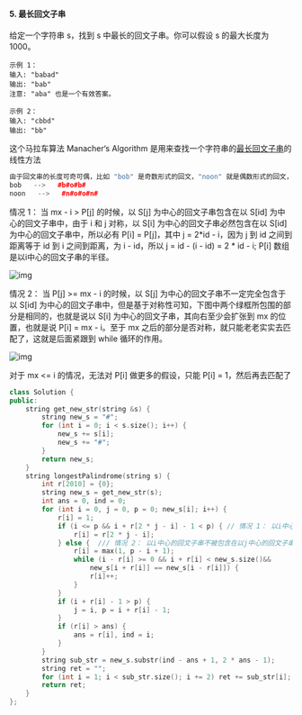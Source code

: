 #### 5. 最长回文子串

给定一个字符串 s，找到 s 中最长的回文子串。你可以假设 s 的最大长度为 1000。

```
示例 1：
输入: "babad"
输出: "bab"
注意: "aba" 也是一个有效答案。
```

```
示例 2：
输入: "cbbd"
输出: "bb"
```

这个马拉车算法 Manacher‘s Algorithm 是用来查找一个字符串的[最长回文子串](http://en.wikipedia.org/wiki/Longest_palindromic_substring)的线性方法

```c++
由于回文串的长度可奇可偶，比如 "bob" 是奇数形式的回文，"noon" 就是偶数形式的回文，马拉车算法的第一步是预处理，做法是在每一个字符的左右都加上一个特殊字符，比如加上 '#'，那么
bob   -->   #b#o#b#
noon   -->   #n#o#o#n# 
```

情况 1： 当 mx - i > P[j] 的时候，以 S[j] 为中心的回文子串包含在以 S[id] 为中心的回文子串中，由于 i 和 j 对称，以 S[i] 为中心的回文子串必然包含在以 S[id] 为中心的回文子串中，所以必有 P[i] = P[j]，其中 j = 2*id - i，因为 j 到 id 之间到距离等于 id 到 i 之间到距离，为 i - id，所以 j = id - (i - id) = 2 * id - i;  P[i] 数组是以i中心的回文子串的半径。

![img](https://raw.githubusercontent.com/grandyang/leetcode/master/img/manacher_1.png)

情况 2： 当 P[j] >= mx - i 的时候，以 S[j] 为中心的回文子串不一定完全包含于以 S[id] 为中心的回文子串中，但是基于对称性可知，下图中两个绿框所包围的部分是相同的，也就是说以 S[i] 为中心的回文子串，其向右至少会扩张到 mx 的位置，也就是说 P[i] = mx - i。至于 mx 之后的部分是否对称，就只能老老实实去匹配了，这就是后面紧跟到 while 循环的作用。

![img](https://raw.githubusercontent.com/grandyang/leetcode/master/img/manacher_2.png)

对于 mx <= i 的情况，无法对 P[i] 做更多的假设，只能 P[i] = 1，然后再去匹配了

```c++
class Solution {
public:
    string get_new_str(string &s) {
        string new_s = "#";
        for (int i = 0; i < s.size(); i++) {
            new_s += s[i];
            new_s += "#";
        }
        return new_s;
    }
    string longestPalindrome(string s) {
        int r[2010] = {0};
        string new_s = get_new_str(s);
        int ans = 0, ind = 0;
        for (int i = 0, j = 0, p = 0; new_s[i]; i++) {
            r[i] = 1;
            if (i <= p && i + r[2 * j - i] - 1 < p) { // 情况 1： 以i中心的回文子串被包含在以j中心的回文子串
                r[i] = r[2 * j - i];
            } else {  /// 情况 2： 以i中心的回文子串不被包含在以j中心的回文子串；
                r[i] = max(1, p - i + 1);
                while (i - r[i] >= 0 && i + r[i] < new_s.size()&& 
                    new_s[i + r[i]] == new_s[i - r[i]]) {
                    r[i]++;
                }
            }
            if (i + r[i] - 1 > p) {
                j = i, p = i + r[i] - 1;
            }
            if (r[i] > ans) {
                ans = r[i], ind = i;
            }
        }
        string sub_str = new_s.substr(ind - ans + 1, 2 * ans - 1);
        string ret = "";
        for (int i = 1; i < sub_str.size(); i += 2) ret += sub_str[i];
        return ret;
    }
};
```

